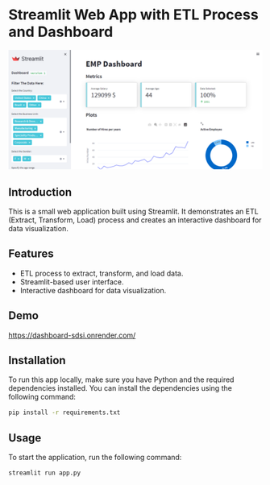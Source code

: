 # Streamlit Web App with ETL Process and Dashboard

![App Screenshot](app.png)

## Introduction

This is a small web application built using Streamlit. It demonstrates an ETL (Extract, Transform, Load) process and creates an interactive dashboard for data visualization.

## Features

- ETL process to extract, transform, and load data.
- Streamlit-based user interface.
- Interactive dashboard for data visualization.

## Demo
https://dashboard-sdsi.onrender.com/

## Installation

To run this app locally, make sure you have Python and the required dependencies installed. You can install the dependencies using the following command:

```bash
pip install -r requirements.txt
```
## Usage
To start the application, run the following command:

```bash
streamlit run app.py
```
